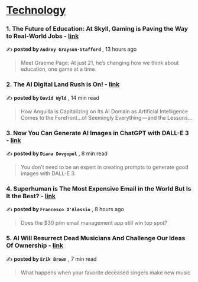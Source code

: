 
<h1><a href=https://medium.com/tag/technology/recommended target="_blank" rel="noopener noreferrer">Technology</a></h1>
<h3>1. The Future of Education: At Skyll, Gaming is Paving the Way to Real-World Jobs - <a href=https://medium.com/@audreygstafford/education-supercharged-how-skyll-turns-gaming-into-job-offers-d48c98715347?source=tag_recommended_feed---------0-84----------technology----------3528cb65_b9d9_4ffd_84c8_2150c14c771d------- target="_blank" rel="noopener noreferrer">link</a></h3>

✍️ **posted by `Audrey Grayson-Stafford`** <date> , 13 hours ago</date>

<blockquote>Meet Graeme Page: At just 21, he’s changing how we think about education, one game at a time.</blockquote>

<h3>2. The AI Digital Land Rush is On! - <a href=https://medium.com/modern-business/the-ai-digital-land-rush-is-on-6906a6ad7f05?source=tag_recommended_feed---------1-107----------technology----------3528cb65_b9d9_4ffd_84c8_2150c14c771d------- target="_blank" rel="noopener noreferrer">link</a></h3>

✍️ **posted by `David Wyld`** <date> , 14 min read</date>

<blockquote>How Anguilla is Capitalizing on Its AI Domain as Artificial Intelligence Comes to the Forefront…of Seemingly Everything — and the Lessons…</blockquote>

<h3>3. Now You Can Generate AI Images in ChatGPT with DALL-E 3 - <a href=https://medium.com/artificial-corner/now-you-can-generate-ai-images-in-chatgpt-with-dall-e-3-goodbye-midjourney-76a547321575?source=tag_recommended_feed---------2-85----------technology----------3528cb65_b9d9_4ffd_84c8_2150c14c771d------- target="_blank" rel="noopener noreferrer">link</a></h3>

✍️ **posted by `Diana Dovgopol`** <date> , 8 min read</date>

<blockquote>You don’t need to be an expert in creating prompts to generate good images with DALL-E 3.</blockquote>

<h3>4. Superhuman is The Most Expensive Email in the World But Is It the Best? - <a href=https://medium.com/@francescod/superhuman-is-the-most-expensive-email-in-the-world-but-is-it-the-best-c51c42e7f852?source=tag_recommended_feed---------3-84----------technology----------3528cb65_b9d9_4ffd_84c8_2150c14c771d------- target="_blank" rel="noopener noreferrer">link</a></h3>

✍️ **posted by `Francesco D'Alessio`** <date> , 8 hours ago</date>

<blockquote>Does the $30 p/m email management app still win top spot?</blockquote>

<h3>5. AI Will Resurrect Dead Musicians And Challenge Our Ideas Of Ownership - <a href=https://medium.com/predict/ai-will-resurrect-dead-musicians-and-challenge-our-ideas-of-ownership-ba7a7e992174?source=tag_recommended_feed---------4-107----------technology----------3528cb65_b9d9_4ffd_84c8_2150c14c771d------- target="_blank" rel="noopener noreferrer">link</a></h3>

✍️ **posted by `Erik Brown`** <date> , 7 min read</date>

<blockquote>What happens when your favorite deceased singers make new music</blockquote>

